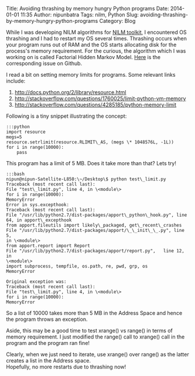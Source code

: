 Title: Avoiding thrashing by memory hungry Python programs
Date: 2014-01-01 11:35
Author: nipunbatra
Tags: nilm, Python
Slug: avoiding-thrashing-by-memory-hungry-python-programs
Category: Blog

While I was developing NILM algorithms for [NILM toolkit][], I
encountered OS thrashing and I had to restart my OS several times.
Thrashing occurs when your program runs out of RAM and the OS starts
allocating disk for the process's memory requirement. For the curious,
the algorithm which I was working on is called Factorial Hidden Markov
Model. [Here][] is the corresponding issue on Github.

I read a bit on setting memory limits for programs. Some relevant links
include:

1.  http://docs.python.org/2/library/resource.html
2.  http://stackoverflow.com/questions/1760025/limit-python-vm-memory
3.  http://stackoverflow.com/questions/4285185/python-memory-limit

Following is a tiny snippet illustrating the concept:  

	:::python
	import resource  
	megs=5  
	resource.setrlimit(resource.RLIMIT\_AS, (megs \* 1048576L, -1L))  
	for i in range(10000):  
		pass  

This program has a limit of 5 MB. Does it take more than that? Lets
try!  

	:::bash
	nipun@nipun-Satellite-L850:\~/Desktop\$ python test\_limit.py  
	Traceback (most recent call last):  
	File "test\_limit.py", line 4, in \<module\>  
	for i in range(10000):  
	MemoryError  
	Error in sys.excepthook:  
	Traceback (most recent call last):  
	File "/usr/lib/python2.7/dist-packages/apport\_python\_hook.py", line
	64, in apport\_excepthook  
	from apport.fileutils import likely\_packaged, get\_recent\_crashes  
	File "/usr/lib/python2.7/dist-packages/apport/\_\_init\_\_.py", line 5,
	in \<module\>  
	from apport.report import Report  
	File "/usr/lib/python2.7/dist-packages/apport/report.py", 	line 12, in
	\<module\>  
	import subprocess, tempfile, os.path, re, pwd, grp, os  
	MemoryError

	Original exception was:  
	Traceback (most recent call last):  
	File "test\_limit.py", line 4, in \<module\>  
	for i in range(10000):  
	MemoryError  


So a list of 10000 takes more than 5 MB in the Address Space and hence
the program throws an exception.

Aside, this may be a good time to test xrange() vs range() in terms of
memory requirement. I just modified the range() call to xrange() call in
the program and the program ran fine!

Clearly, when we just need to iterate, use xrange() over range() as the
latter creates a list in the Address space.  
Hopefully, no more restarts due to thrashing now!

  [NILM toolkit]: https://github.com/nilmtk/nilmtk
  [Here]: https://github.com/nilmtk/nilmtk/issues/67

